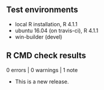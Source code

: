 ## Test environments

- local R installation, R 4.1.1
- ubuntu 16.04 (on travis-ci), R 4.1.1
- win-builder (devel)

## R CMD check results

0 errors | 0 warnings | 1 note

- This is a new release.
